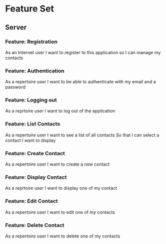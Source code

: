 # Feature Set

## Server

### Feature: Registration
As an Internet user
I want to register to this application so I can manage my contacts

### Feature: Authentication
As a repertoire user
I want to be able to authenticate with my email and a password

### Feature: Logging out
As a reprtoire user
I want to log out of the application

### Feature: List Contacts
As a repertoire user
I want to see a list of all contacts
So that I can select a contact I want to display

### Feature: Create Contact
As a repertoire user
I want to create a new contact

### Feature: Display Contact
As a reprtoire user
I want to display one of my contact

### Feature: Edit Contact
As a repertoire user
I want to edit one of my contacts

### Feature: Delete Contact
As a repertoire user
I want to delete one of my contacts